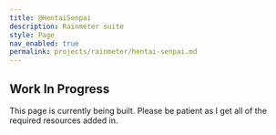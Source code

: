```yaml
---
title: @HentaiSenpai
description: Rainmeter suite
style: Page
nav_enabled: true
permalink: projects/rainmeter/hentai-senpai.md
---
```



## Work In Progress

This page is currently being built. Please be patient as I get all of the required resources added in.
